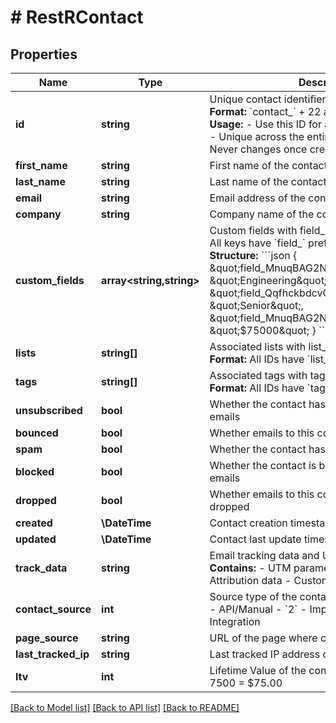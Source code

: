 # # RestRContact

## Properties

Name | Type | Description | Notes
------------ | ------------- | ------------- | -------------
**id** | **string** | Unique contact identifier with contact_ prefix.  **Format:** &#x60;contact_&#x60; + 22 alphanumeric characters  **Usage:** - Use this ID for all subsequent API calls - Unique across the entire SendX platform - Never changes once created | [optional]
**first_name** | **string** | First name of the contact | [optional]
**last_name** | **string** | Last name of the contact | [optional]
**email** | **string** | Email address of the contact (unique within team) | [optional]
**company** | **string** | Company name of the contact | [optional]
**custom_fields** | **array<string,string>** | Custom fields with field_ prefixed keys.  **Format:** All keys have &#x60;field_&#x60; prefix in responses  **Example Structure:** &#x60;&#x60;&#x60;json {   \&quot;field_MnuqBAG2NPLm7PZMWbjQxt\&quot;: \&quot;Engineering\&quot;,   \&quot;field_QqfhckbdcvQinLPlduIbHq\&quot;: \&quot;Senior\&quot;,   \&quot;field_MnuqBAG2NPLm7PZMWbjQxt\&quot;: \&quot;$75000\&quot; } &#x60;&#x60;&#x60; | [optional]
**lists** | **string[]** | Associated lists with list_ prefixed identifiers.  **Format:** All IDs have &#x60;list_&#x60; prefix in responses | [optional]
**tags** | **string[]** | Associated tags with tag_ prefixed identifiers.  **Format:** All IDs have &#x60;tag_&#x60; prefix in responses | [optional]
**unsubscribed** | **bool** | Whether the contact has unsubscribed from emails | [optional]
**bounced** | **bool** | Whether emails to this contact have bounced | [optional]
**spam** | **bool** | Whether the contact has marked emails as spam | [optional]
**blocked** | **bool** | Whether the contact is blocked from receiving emails | [optional]
**dropped** | **bool** | Whether emails to this contact have been dropped | [optional]
**created** | **\DateTime** | Contact creation timestamp (ISO 8601 format) | [optional]
**updated** | **\DateTime** | Contact last update timestamp (ISO 8601 format) | [optional]
**track_data** | **string** | Email tracking data and UTM parameters.  **Contains:** - UTM parameters from campaigns - Attribution data - Custom tracking parameters | [optional]
**contact_source** | **int** | Source type of the contact creation.  **Values:** - &#x60;1&#x60; - API/Manual - &#x60;2&#x60; - Import - &#x60;3&#x60; - Form - &#x60;4&#x60; - Integration | [optional]
**page_source** | **string** | URL of the page where contact was created | [optional]
**last_tracked_ip** | **string** | Last tracked IP address of the contact | [optional]
**ltv** | **int** | Lifetime Value of the contact in cents.  **Example:** 7500 &#x3D; $75.00 | [optional]

[[Back to Model list]](../../README.md#models) [[Back to API list]](../../README.md#endpoints) [[Back to README]](../../README.md)
